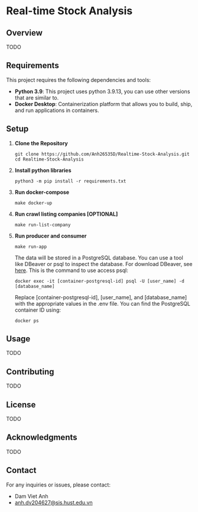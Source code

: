 # Real-time Stock Analysis

## Overview

TODO

## Requirements

This project requires the following dependencies and tools:

- **Python 3.9**: This project uses python 3.9.13, you can use other versions that are similar to.
- **Docker Desktop**: Containerization platform that allows you to build, ship, and run applications in containers.

## Setup

1. **Clone the Repository**
   ```
   git clone https://github.com/Anh26535D/Realtime-Stock-Analysis.git
   cd Realtime-Stock-Analysis
   ```

2. **Install python libraries**
   ```
   python3 -m pip install -r requirements.txt
   ```

3. **Run docker-compose**
   ```
   make docker-up
   ```

4. **Run crawl listing companies [OPTIONAL]**
   ```
   make run-list-company
   ```

5. **Run producer and consumer**

   ```
   make run-app
   ```

   The data will be stored in a PostgreSQL database. You can use a tool like DBeaver or psql to inspect the database. For download DBeaver, see [here](https://dbeaver.io/download/). This is the command to use access psql:
   ```
   docker exec -it [container-postgresql-id] psql -U [user_name] -d [database_name]
   ```

   Replace [container-postgresql-id], [user_name], and [database_name] with the appropriate values in the .env file. You can find the PostgreSQL container ID using:
   ```
   docker ps
   ```

## Usage

TODO


## Contributing

TODO

## License

TODO

## Acknowledgments

TODO

## Contact

For any inquiries or issues, please contact:

- Dam Viet Anh 
- anh.dv204627@sis.hust.edu.vn
